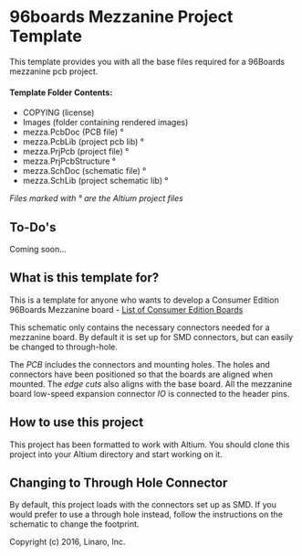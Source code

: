 # 96boards Mezzanine Project Template

This template provides you with all the base files required for 
a 96Boards mezzanine pcb project.

#### Template Folder Contents:

- COPYING (license)
- Images (folder containing rendered images)
- mezza.PcbDoc (PCB file) °
- mezza.PcbLib (project pcb lib) °
- mezza.PrjPcb (project file) °
- mezza.PrjPcbStructure °
- mezza.SchDoc (schematic file) °
- mezza.SchLib  (project schematic lib) °

*Files marked with ° are the Altium project files*

## To-Do's

Coming soon...

## What is this template for?

This is a template for anyone who wants to develop a Consumer Edition 96Boards
Mezzanine board - [List of Consumer Edition Boards](https://www.96boards.org/products/ce/)

This schematic only contains the necessary connectors needed
for a mezzanine board. By default it is set up for SMD connectors, but
can easily be changed to through-hole.

The <em>PCB</em> includes the connectors and mounting holes. The holes
and connectors have been positioned so that the boards are aligned when
mounted. The <em>edge cuts</em> also aligns with the base board. All the
mezzanine board low-speed expansion connector <em>IO</em> is connected
to the header pins.

## How to use this project

This project has been formatted to work with Altium. You should clone this 
project into your Altium directory and start working on it.



## Changing to Through Hole Connector

By default, this project loads with the connectors set up as SMD. If you
would prefer to use a through hole instead, follow the instructions on
the schematic to change the footprint.

Copyright (c) 2016, Linaro, Inc.
